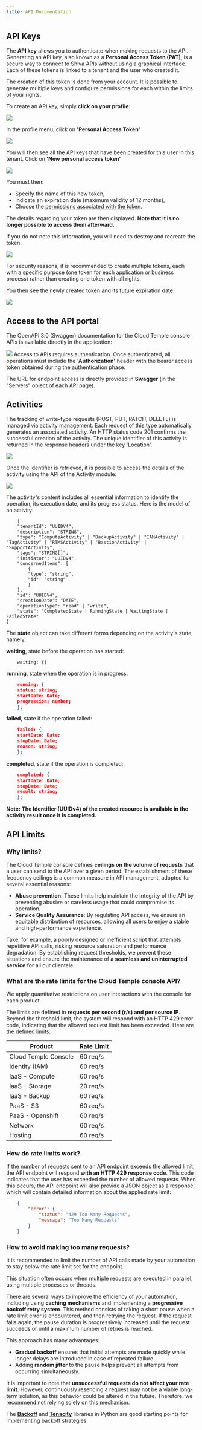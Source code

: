 ```yaml
---
title: API Documentation
---
```


## API Keys

The __API key__ allows you to authenticate when making requests to the API. Generating an API key, also known as a __Personal Access Token (PAT)__, is a secure way to connect to Shiva APIs without using a graphical interface. Each of these tokens is linked to a tenant and the user who created it.

The creation of this token is done from your account. It is possible to generate multiple keys and configure permissions for each within the limits of your rights.

To create an API key, simply __click on your profile__:

![](images/shiva_profil_001.png)

In the profile menu, click on __'Personal Access Token'__

![](images/shiva_profil_003.png)

You will then see all the API keys that have been created for this user in this tenant. Click on __'New personal access token'__

![](images/shiva_profil_002.png)

You must then:
- Specify the name of this new token,
- Indicate an expiration date (maximum validity of 12 months),
- Choose the [permissions associated with the token](permissions.md).

The details regarding your token are then displayed. __Note that it is no longer possible to access them afterward.__

If you do not note this information, you will need to destroy and recreate the token.

![](images/shiva_profil_004.png)

For security reasons, it is recommended to create multiple tokens, each with a specific purpose (one token for each application or business process) rather than creating one token with all rights.

You then see the newly created token and its future expiration date.

![](images/shiva_profil_005.png)

## Access to the API portal

The OpenAPI 3.0 (Swagger) documentation for the Cloud Temple console APIs is available directly in the application:

![](images/shiva_api_001.png)
Access to APIs requires authentication. Once authenticated, all operations must include the __'Authorization'__ header with the bearer access token obtained during the authentication phase.

The URL for endpoint access is directly provided in __Swagger__ (in the "Servers" object of each API page).

## Activities

The tracking of write-type requests (POST, PUT, PATCH, DELETE) is managed via activity management. Each request of this type automatically generates an associated activity. An HTTP status code 201 confirms the successful creation of the activity. The unique identifier of this activity is returned in the response headers under the key 'Location'.

![](images/shiva_api_002.png)

Once the identifier is retrieved, it is possible to access the details of the activity using the API of the Activity module:

![](images/shiva_api_003.png)


The activity's content includes all essential information to identify the operation, its execution date, and its progress status. Here is the model of an activity:

```
    {
    "tenantId": "UUIDV4",
    "description": "STRING",
    "type": "ComputeActivity" | "BackupActivity" | "IAMActivity" | "TagActivity" | "RTMSActivity" | "BastionActivity" | "SupportActivity",
    "tags": "STRING[]",
    "initiator": "UUIDV4",
    "concernedItems": [
        {
        "type": "string",
        "id": "string"
        }
    ],
    "id": "UUIDV4",
    "creationDate": "DATE",
    "operationType": "read" | "write",
    "state": "CompletedState | RunningState | WaitingState | FailedState"
}
```

The **state** object can take different forms depending on the activity's state, namely:

**waiting**, state before the operation has started:
```
    waiting: {}
```
**running**, state when the operation is in progress:
```json
    running: {
    status: string;
    startDate: Date;
    progression: number;
    };
```
**failed**, state if the operation failed:

```json
    failed: {
    startDate: Date;
    stopDate: Date;
    reason: string;
    };
```
**completed**, state if the operation is completed:
```json
    completed: {
    startDate: Date;
    stopDate: Date;
    result: string;
    };
```
**Note: The Identifier (UUIDv4) of the created resource is available in the activity result once it is completed.**

## API Limits

### Why limits?

The Cloud Temple console defines __ceilings on the volume of requests__ that a user can send
to the API over a given period. The establishment of these frequency ceilings is a common measure in API management, adopted for several essential reasons:

- **Abuse prevention**: These limits help maintain the integrity of the API by preventing abusive or careless usage that could compromise its operation.
- **Service Quality Assurance**: By regulating API access, we ensure an equitable distribution of resources, allowing all users to enjoy a stable and high-performance experience.

Take, for example, a poorly designed or inefficient script that attempts repetitive API calls, risking resource saturation and performance degradation. By establishing request thresholds, we prevent these situations and ensure the maintenance of __a seamless and uninterrupted service__ for all our clientele.

### What are the rate limits for the Cloud Temple console API?

We apply quantitative restrictions on user interactions with the console for each product.

The limits are defined in __requests per second (r/s) and per source IP__. Beyond the threshold limit, the system will respond with an HTTP 429 error code, indicating that the allowed request limit has been exceeded.
Here are the defined limits:

| Product              | Rate Limit   |
|----------------------|--------------|
| Cloud Temple Console | 60 req/s     |
| Identity (IAM)       | 60 req/s     |
| IaaS - Compute       | 60 req/s     |
| IaaS - Storage       | 20 req/s     |
| IaaS - Backup        | 60 req/s     |
| PaaS - S3            | 60 req/s     |
| PaaS - Openshift     | 60 req/s     |
| Network              | 60 req/s     |
| Hosting              | 60 req/s     |

### How do rate limits work?

If the number of requests sent to an API endpoint exceeds the allowed limit, the API endpoint will respond
__with an HTTP 429 response code__. This code indicates that the user has exceeded the number of allowed requests.
When this occurs, the API endpoint will also provide a JSON object as a response,
which will contain detailed information about the applied rate limit:

```json
    {
        "error": {
            "status": "429 Too Many Requests",
            "message": "Too Many Requests"
        }
    }
```


### How to avoid making too many requests?

It is recommended to limit the number of API calls made by your automation to stay below the rate limit set for the endpoint.

This situation often occurs when multiple requests are executed in parallel,
using multiple processes or threads.

There are several ways to improve the efficiency of your automation, including using __caching mechanisms__ and implementing a __progressive backoff retry system__. This method consists of taking a short pause when a rate limit error is encountered, and then retrying the request. If the request fails again, the pause duration is progressively increased until the request succeeds or until a maximum number of retries is reached.

This approach has many advantages:

- __Gradual backoff__ ensures that initial attempts are made quickly while longer delays are introduced in case of repeated failure.
- Adding __random jitter__ to the pause helps prevent all attempts from occurring simultaneously.

It is important to note that __unsuccessful requests do not affect your rate limit__.
However, continuously resending a request may not be a viable long-term solution,
as this behavior could be altered in the future. Therefore, we recommend not relying solely on this mechanism.

The __[Backoff](https://pypi.org/project/backoff/)__ and __[Tenacity](https://pypi.org/project/tenacity/)__ libraries in Python
are good starting points for implementing backoff strategies.